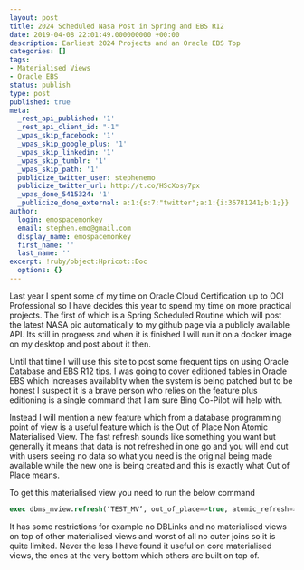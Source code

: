 ```yaml
---
layout: post
title: 2024 Scheduled Nasa Post in Spring and EBS R12
date: 2019-04-08 22:01:49.000000000 +00:00
description: Earliest 2024 Projects and an Oracle EBS Top
categories: []
tags:
- Materialised Views
- Oracle EBS
status: publish
type: post
published: true
meta:
  _rest_api_published: '1'
  _rest_api_client_id: "-1"
  _wpas_skip_facebook: '1'
  _wpas_skip_google_plus: '1'
  _wpas_skip_linkedin: '1'
  _wpas_skip_tumblr: '1'
  _wpas_skip_path: '1'
  publicize_twitter_user: stephenemo
  publicize_twitter_url: http://t.co/HScXosy7px
  _wpas_done_5415324: '1'
  _publicize_done_external: a:1:{s:7:"twitter";a:1:{i:36781241;b:1;}}
author:
  login: emospacemonkey
  email: stephen.emo@gmail.com
  display_name: emospacemonkey
  first_name: ''
  last_name: ''
excerpt: !ruby/object:Hpricot::Doc
  options: {}
---
```


Last year I spent some of my time on Oracle Cloud Certification up to OCI Professional so I have decides this year to spend my time on more practical projects. The first of which is a Spring Scheduled Routine which will post the latest NASA pic automatically to my github page via a publicly available API. Its still in progress and when it is finished I will run it on a docker image on my desktop and post about it then.

Until that time I will use this site to post some frequent tips on using Oracle Database and EBS R12 tips. I was going to cover editioned tables in Oracle EBS which increases availablity when the system is being patched but to be honest I suspect it is a brave person who relies on the feature plus editioning is a single command that I am sure Bing Co-Pilot will help with. 

Instead I will mention a new feature which from a database programming point of view is a useful feature which is the Out of Place Non Atomic Materialised View. The fast refresh sounds like something you want but generally it means that data is not refreshed in one go and you will end out with users seeing no data so what you need is the original being made available while the new one is being created and this is exactly what Out of Place means.

To get this materialised view you need to run the below command 

~~~ sql
exec dbms_mview.refresh(‘TEST_MV’, out_of_place=>true, atomic_refresh=>false);
~~~

It has some restrictions for example no DBLinks and no materialised views on top of other materialised views and worst of all no outer joins so it is quite limited. Never the less I have found it useful on core materialised views, the ones at the very bottom which others are built on top of.